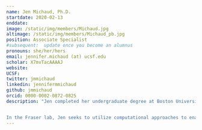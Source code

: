 ```yaml
---
name: Jen Michaud, Ph.D.
startdate: 2020-02-13
enddate:
image: /static/img/members/Michaud.jpg
altimage: /static/img/members/Michaud_pb.jpg
position: Associate Specialist
#subsequent:  update once you become an alumnus
pronouns: she/her/hers
email: jennifer.michaud (at) ucsf.edu
scholar: X7mvTacAAAAJ
website:
UCSF:
twitter: jmmichaud
linkedin: jennifermmichaud
github: jmmichaud
orcid: 0000-0002-0872-0825
description: "Jen completed her undergraduate degree at Boston University in Biochemistry and Molecular Biology where she studied neurobiology of female rat reproduction under [Dr. Mary Erskine](https://www.bu.edu/articles/2008/boston-university-remembers-mary-erskine/). She then went on to work as a lab supervisor and in the algae biofuels industry before returning to academia to pursue her Ph.D. at UC San Diego in the lab of [Dr. Michael Burkart](http://burkartlab.ucsd.edu). In the Burkart lab, Jen worked on diverse projects ranging from the use of biochemical probes to understand protein-protein interactions in fatty acid and polyketide synthases to various approaches including metagenomics to explore the biochemical influences on marine atmospheric composition.


In the Fraser lab, Jen seeks to utilize computational approaches to enable high-throughput experiments through automation and pipeline development."
---
```

